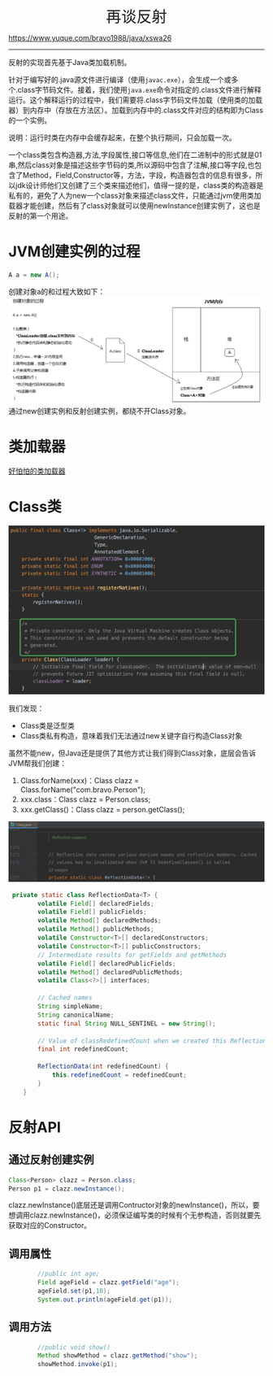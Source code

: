 <p align="center">
   <a style="font-size:30px;"> 再谈反射 </a>

</p>

https://www.yuque.com/bravo1988/java/xswa26


---

反射的实现首先基于Java类加载机制。

针对于编写好的.java源文件进行编译（使用`javac.exe`），会生成一个或多个.class字节码文件。接着，我们使用`java.exe`命令对指定的.class文件进行解释运行。这个解释运行的过程中，我们需要将.class字节码文件加载（使用类的加载器）到内存中（存放在方法区）。加载到内存中的.class文件对应的结构即为Class的一个实例。

说明：运行时类在内存中会缓存起来，在整个执行期间，只会加载一次。

一个class类包含构造器,方法,字段属性,接口等信息,他们在二进制中的形式就是01串,然后class对象是描述这些字节码的类,所以源码中包含了注解,接口等字段,也包含了Method，Field,Constructor等，方法，字段，构造器包含的信息有很多，所以jdk设计师他们又创建了三个类来描述他们，值得一提的是，class类的构造器是私有的，避免了人为new一个class对象来描述class文件，只能通过jvm使用类加载器才能创建，然后有了class对象就可以使用newInstance创建实例了，这也是反射的第一个用途。


# JVM创建实例的过程
```java
A a = new A();
```
创建对象a的和过程大致如下：
![2024-06-05-21-53-16.png](assets/2024-06-05-21-53-16.png)
通过new创建实例和反射创建实例，都绕不开Class对象。

# 类加载器
[好怕怕的类加载器](https://zhuanlan.zhihu.com/p/54693308)

# Class类

![2024-06-02-17-11-41.png](assets/2024-06-02-17-11-41.png)

我们发现：
- Class类是泛型类
- Class类私有构造，意味着我们无法通过new关键字自行构造Class对象

虽然不能new，但Java还是提供了其他方式让我们得到Class对象，底层会告诉JVM帮我们创建：
1. Class.forName(xxx)：Class<Person> clazz = Class.forName("com.bravo.Person");
2. xxx.class：Class<Person> clazz = Person.class;
3. xxx.getClass()：Class<Person> clazz = person.getClass();


![Class类对反射的支持](assets/2024-05-29-22-37-57.png)

```java
 private static class ReflectionData<T> {
        volatile Field[] declaredFields;
        volatile Field[] publicFields;
        volatile Method[] declaredMethods;
        volatile Method[] publicMethods;
        volatile Constructor<T>[] declaredConstructors;
        volatile Constructor<T>[] publicConstructors;
        // Intermediate results for getFields and getMethods
        volatile Field[] declaredPublicFields;
        volatile Method[] declaredPublicMethods;
        volatile Class<?>[] interfaces;

        // Cached names
        String simpleName;
        String canonicalName;
        static final String NULL_SENTINEL = new String();

        // Value of classRedefinedCount when we created this ReflectionData instance
        final int redefinedCount;

        ReflectionData(int redefinedCount) {
            this.redefinedCount = redefinedCount;
        }
    }

```

# 反射API
## 通过反射创建实例
```java
Class<Person> clazz = Person.class;
Person p1 = clazz.newInstance();

```
clazz.newInstance()底层还是调用Contructor对象的newInstance()，所以，要想调用clazz.newInstance()，必须保证编写类的时候有个无参构造，否则就要先获取对应的Constructor。


## 调用属性
```java
        //public int age;
        Field ageField = clazz.getField("age");
        ageField.set(p1,10);
        System.out.println(ageField.get(p1));
```

## 调用方法
```java
        //public void show()
        Method showMethod = clazz.getMethod("show");
        showMethod.invoke(p1);
```